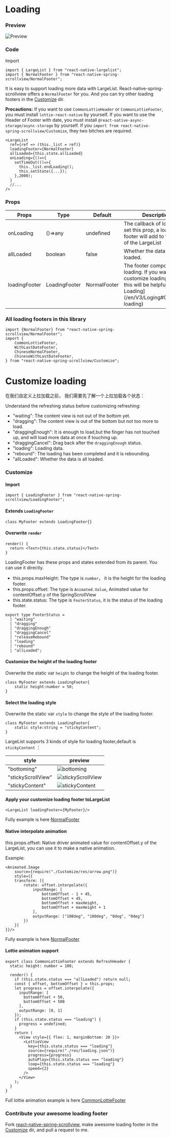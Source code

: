 <!--
 * @Author: 石破天惊
 * @email: shanshang130@gmail.com
 * @Date: 2021-07-29 18:09:43
 * @LastEditTime: 2021-07-29 18:48:05
 * @LastEditors: 石破天惊
 * @Description: 
-->
# Loading

### Preview
![Preview](../../res/LoadingStickyContent.gif)

### Code

Import

```$js
import { LargeList } from "react-native-largelist";
import { NormalFooter } from "react-native-spring-scrollview/NormalFooter";
```

It is easy to support loading more data with LargeList. React-native-spring-scrollview offers a `NormalFooter` for you. And you can try other loading footers in the [Customize](https://github.com/bolan9999/react-native-spring-scrollview/tree/master/src/Customize) dir.

**Precautions:** If you want to use `CommonLottieHeader` or `CommonLottieFooter`, you must install `lottie-react-native` by yourself. If you want to use the Header of Footer with date, you must install `@react-native-async-storage/async-storage` by yourself. If you `import from react-native-spring-scrollview/Customize`, they two bitches are required.

```$js
<LargeList
  ref={ref => (this._list = ref)}
  loadingFooter={NormalFooter}
  allLoaded={this.state.allLoaded}
  onLoading={()=>{
    setTimeOut(()=>{
      this._list.endLoading();
      this.setState({...});
    },2000);
  }
  //...
/>
```


### Props

Props  |  Type  |  Default  |  Description  
---- | ------ | --------- | --------
onLoading | ()=>any | undefined | The callback of loading. If set this prop, a loading footer will add to the botom of the LargeList
allLoaded | boolean | false | Whether the data is all loaded.
loadingFooter | LoadingFooter | NormalFooter | The footer component of loading. If you want to customize loading footer , this will be helpful [Custom Loading](/en/V3/Loging#Customize\ loading)

### All loading footers in this library

```
import {NormalFooter} from "react-native-spring-scrollview/NormalFooter";
import {
    CommonLottieFooter,
    WithLastDateFooter,
    ChineseNormalFooter,
    ChineseWithLastDateFooter,
} from "react-native-spring-scrollview/Customize";
```


# Customize loading

在我们自定义上拉加载之前， 我们需要先了解一个上拉加载各个状态：

Understand the refreshing status before customizing refreshing:

* "waiting": The content view is not out of the bottom yet.
* "dragging": The content view is out of the bottom but not too more to load.
* "draggingEnough": It is enough to load,but the finger has not touched up, and will load more data at once if touching up.
* "draggingCancel": Drag back after the `draggingEnough` status.
* "loading": Loading data.
* "rebound": The loading has been completed and it is rebounding.
* "allLoaded": Whether the data is all loaded.

### Customize

#### Import
```$js
import { LoadingFooter } from "react-native-spring-scrollview/LoadingFooter";
```

#### Extends `LoadingFooter`
```$js
class MyFooter extends LoadingFooter{}
```

#### Overwrite `render`
```$js
render() {
  return <Text>{this.state.status}</Text>
}
```

LoadingFooter has these props and states extended from its parent. You can use it directly.
* this.props.maxHeight: The type is `number`， it is the height for the loading footer.
* this.props.offset: The type is `Animated.Value`, Animated value for contentOffset.y of the SpringScrollView
* this.state.status: The type is `FooterStatus`, it is the status of the loading footer.
```$js
export type FooterStatus =
  | "waiting"
  | "dragging"
  | "draggingEnough"
  | "draggingCancel"
  | "releaseRebound"
  | "loading"
  | "rebound"
  | "allLoaded";
```

#### Customize the height of the loading footer
Overwrite the static var `height` to change the height of the loading footer.
```$js
class MyFooter extends LoadingFooter{
    static height:number = 50;
}
```

#### Select the loading style

Overwrite the static var `style` to change the style of the loading footer.
```
class MyFooter extends LoadingFooter{
    static style:string = "stickyContent";
}
```

LargeList supports 3 kinds of style for loading footer,default is `stickyContent` ：

style  |  preview
---- | ------
"bottoming" | ![bottoming](../../res/LoadingBottoming.gif)
"stickyScrollView" | ![stickyScrollView](../../res/LoadingStickyScrollView.gif)
"stickyContent" | ![stickyContent](../../res/LoadingStickyContent.gif)

#### Apply your customize loading footer toLargeList
```$js
<LargeList loadingFooter={MyFooter}/>
```

Fully example is here [NormalFooter](https://github.com/bolan9999/react-native-spring-scrollview/blob/master/src/LoadingFooter.js)

#### Native interpolate animation

this.props.offset: Native driver animated value for contentOffset.y of the LargeList, you can use it to make a native animation.

Example:

```$js
<Animated.Image
    source={require("./Customize/res/arrow.png")}
    style={{
    transform: [{
        rotate: offset.interpolate({
            inputRange: [
                bottomOffset - 1 + 45,
                bottomOffset + 45,
                bottomOffset + maxHeight,
                bottomOffset + maxHeight + 1
            ],
            outputRange: ["180deg", "180deg", "0deg", "0deg"]
        })
    }]
}}/>
```

Fully example is here [NormalFooter](https://github.com/bolan9999/react-native-spring-scrollview/blob/master/src/NormalFooter.js)

#### Lottie animation support

```
export class CommonLottieFooter extends RefreshHeader {
  static height: number = 100;

  render() {
    if (this.state.status === "allLoaded") return null;
    const { offset, bottomOffset } = this.props;
    let progress = offset.interpolate({
      inputRange: [
        bottomOffset + 50,
        bottomOffset + 500
      ],
      outputRange: [0, 1]
    });
    if (this.state.status === "loading") {
      progress = undefined;
    }
    return (
      <View style={{ flex: 1, marginBottom: 20 }}>
        <LottieView
          key={this.state.status === "loading"}
          source={require("./res/loading.json")}
          progress={progress}
          autoPlay={this.state.status === "loading"}
          loop={this.state.status === "loading"}
          speed={2}
        />
      </View>
    );
  }
}
```
Full lottie animation example is here [CommonLottieFooter](https://github.com/bolan9999/react-native-spring-scrollview/blob/master/src/Customize/CommonLottieFooter.js)

### Contribute your awesome loading footer

Fork [react-native-spring-scrollview](https://github.com/bolan9999/react-native-spring-scrollview), make awesome loading footer in the [Customize](https://github.com/bolan9999/react-native-spring-scrollview/tree/master/src/Customize) dir, and pull a request to me.
